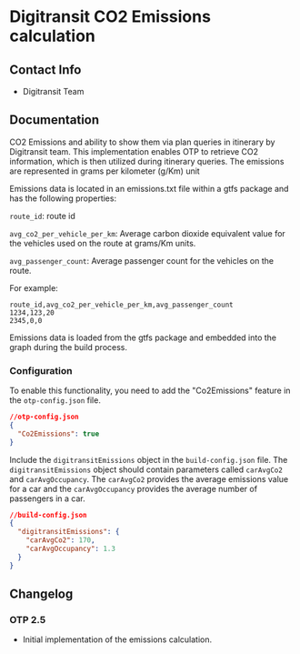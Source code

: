 # Digitransit CO2 Emissions calculation

## Contact Info

- Digitransit Team

## Documentation

CO2 Emissions and ability to show them via plan queries in itinerary by Digitransit team.
This implementation enables OTP to retrieve CO2 information, which is then utilized during 
itinerary queries. The emissions are represented in grams per kilometer (g/Km) unit

Emissions data is located in an emissions.txt file within a gtfs package and has the following properties:

`route_id`: route id

`avg_co2_per_vehicle_per_km`: Average carbon dioxide equivalent value for the vehicles used on the route at grams/Km units.

`avg_passenger_count`: Average passenger count for the vehicles on the route.

For example:
```csv
route_id,avg_co2_per_vehicle_per_km,avg_passenger_count
1234,123,20
2345,0,0
```

Emissions data is loaded from the gtfs package and embedded into the graph during the build process.


### Configuration
To enable this functionality, you need to add the "Co2Emissions"  feature in the
`otp-config.json` file. 

```json
//otp-config.json
{
  "Co2Emissions": true
}
```
Include the `digitransitEmissions` object in the
`build-config.json` file. The `digitransitEmissions` object should contain parameters called
`carAvgCo2` and `carAvgOccupancy`. The `carAvgCo2` provides the average emissions value for a car and
the `carAvgOccupancy` provides the average number of passengers in a car.

```json
//build-config.json
{
  "digitransitEmissions": {
    "carAvgCo2": 170,
    "carAvgOccupancy": 1.3
  }
}
```
## Changelog

### OTP 2.5

- Initial implementation of the emissions calculation.


